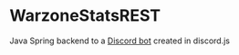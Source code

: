 # WarzoneStatsREST

Java Spring backend to a [Discord bot](https://github.com/jonasegehrke/WarzoneStatsBot) created in discord.js

